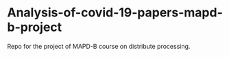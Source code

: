 # Analysis-of-covid-19-papers-mapd-b-project
Repo for the project of MAPD-B course on distribute processing.

